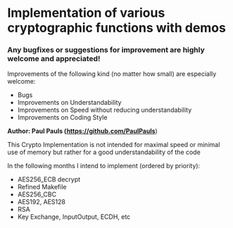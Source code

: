 Implementation of various cryptographic functions with demos
============================================================



### Any bugfixes or suggestions for improvement are highly welcome and appreciated!
Improvements of the following kind (no matter how small) are especially welcome:
- Bugs
- Improvements on Understandability
- Improvements on Speed without reducing understandability
- Improvements on Coding Style

**Author: Paul Pauls (https://github.com/PaulPauls**)

This Crypto Implementation is not intended for maximal speed or minimal use of memory
but rather for a good understandability of the code

In the following months I intend to implement (ordered by priority):
- AES256_ECB decrypt
- Refined Makefile
- AES256_CBC
- AES192, AES128
- RSA
- Key Exchange, InputOutput, ECDH, etc

